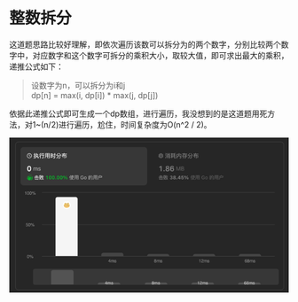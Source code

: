 # 整数拆分
这道题思路比较好理解，即依次遍历该数可以拆分为的两个数字，分别比较两个数字中，对应数字和这个数字可拆分的乘积大小，取较大值，即可求出最大的乘积，递推公式如下：
> 设数字为n，可以拆分为i和j  
> dp[n] = max(i, dp[i]) * max(j, dp[j])

依据此递推公式即可生成一个dp数组，进行遍历，我没想到的是这道题用死方法，对1~(n/2)进行遍历，尬住，时间复杂度为O(n^2 / 2)。  

![img.png](img.png)